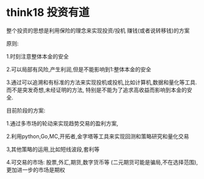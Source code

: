 # think18 投资有道

整个投资的思想是利用保险的理念来实现投资/投机 赚钱(或者说转移钱)的方案

原则:

1.时刻注意整体本金的安全

2.可以局部有风险,产生利润,但是不能影响到1:整体本金的安全

3.通过可以追溯和有标准的方法来实现投机或投机,比如计算机,数据和量化等工具. 
而不是突发奇想,未经证明的方法, 特别是不能为了追求高收益而影响到本金的安全.


目前阶段的方案:

1.通过多市场的轮动来实现趋势交易的盈利方案,

2.利用python,Go,MC,开拓者,金字塔等工具来实现回测和策略研究和量化交易

3,其他策略的运用,比如短线波段,套利等

4.可交易的市场: 股票,外汇,期货,数字货币等 (二元期货可能是骗局,不在选择范围),更加进一步的市场是期权


